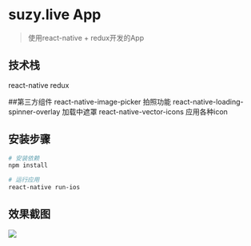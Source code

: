 # suzy.live App

> 使用react-native + redux开发的App


## 技术栈
react-native
redux

##第三方组件
react-native-image-picker  拍照功能
react-native-loading-spinner-overlay 加载中遮罩
react-native-vector-icons 应用各种icon

## 安装步骤

``` bash
# 安装依赖
npm install

# 运行应用
react-native run-ios
```

## 效果截图
![](suzyApp.gif)



